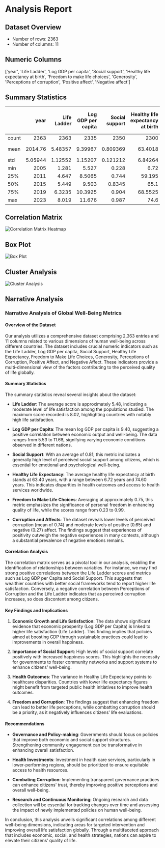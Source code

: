 
# Analysis Report

## Dataset Overview
- Number of rows: 2363
- Number of columns: 11

## Numeric Columns
['year', 'Life Ladder', 'Log GDP per capita', 'Social support', 'Healthy life expectancy at birth', 'Freedom to make life choices', 'Generosity', 'Perceptions of corruption', 'Positive affect', 'Negative affect']

## Summary Statistics
|       |       year |   Life Ladder |   Log GDP per capita |   Social support |   Healthy life expectancy at birth |   Freedom to make life choices |     Generosity |   Perceptions of corruption |   Positive affect |   Negative affect |
|:------|-----------:|--------------:|---------------------:|-----------------:|-----------------------------------:|-------------------------------:|---------------:|----------------------------:|------------------:|------------------:|
| count | 2363       |    2363       |           2335       |      2350        |                         2300       |                    2327        | 2282           |                 2238        |       2339        |      2347         |
| mean  | 2014.76    |       5.48357 |              9.39967 |         0.809369 |                           63.4018  |                       0.750282 |    9.77213e-05 |                    0.743971 |          0.651882 |         0.273151  |
| std   |    5.05944 |       1.12552 |              1.15207 |         0.121212 |                            6.84264 |                       0.139357 |    0.161388    |                    0.184865 |          0.10624  |         0.0871311 |
| min   | 2005       |       1.281   |              5.527   |         0.228    |                            6.72    |                       0.228    |   -0.34        |                    0.035    |          0.179    |         0.083     |
| 25%   | 2011       |       4.647   |              8.5065  |         0.744    |                           59.195   |                       0.661    |   -0.112       |                    0.687    |          0.572    |         0.209     |
| 50%   | 2015       |       5.449   |              9.503   |         0.8345   |                           65.1     |                       0.771    |   -0.022       |                    0.7985   |          0.663    |         0.262     |
| 75%   | 2019       |       6.3235  |             10.3925  |         0.904    |                           68.5525  |                       0.862    |    0.09375     |                    0.86775  |          0.737    |         0.326     |
| max   | 2023       |       8.019   |             11.676   |         0.987    |                           74.6     |                       0.985    |    0.7         |                    0.983    |          0.884    |         0.705     |

## Correlation Matrix
![Correlation Matrix Heatmap](correlation_heatmap.png)
## Box Plot
![Box Plot](boxplot.png)
## Cluster Analysis
![Cluster Analysis](cluster_analysis.png)

## Narrative Analysis
### Narrative Analysis of Global Well-Being Metrics

#### Overview of the Dataset
Our analysis utilizes a comprehensive dataset comprising 2,363 entries and 11 columns related to various dimensions of human well-being across different countries. The dataset includes crucial numeric indicators such as the Life Ladder, Log GDP per capita, Social Support, Healthy Life Expectancy, Freedom to Make Life Choices, Generosity, Perceptions of Corruption, Positive Affect, and Negative Affect. These indicators provide a multi-dimensional view of the factors contributing to the perceived quality of life globally.

#### Summary Statistics
The summary statistics reveal several insights about the dataset:

- **Life Ladder**: The average score is approximately 5.48, indicating a moderate level of life satisfaction among the populations studied. The maximum score recorded is 8.02, highlighting countries with notably high life satisfaction.
  
- **Log GDP per Capita**: The mean log GDP per capita is 9.40, suggesting a positive correlation between economic output and well-being. The data ranges from 5.53 to 11.68, signifying varying economic conditions observed in different nations.

- **Social Support**: With an average of 0.81, this metric indicates a generally high level of perceived social support among citizens, which is essential for emotional and psychological well-being.

- **Healthy Life Expectancy**: The average healthy life expectancy at birth stands at 63.40 years, with a range between 6.72 years and 74.60 years. This indicates disparities in health outcomes and access to health services worldwide.

- **Freedom to Make Life Choices**: Averaging at approximately 0.75, this metric emphasizes the significance of personal freedom in enhancing quality of life, while the scores range from 0.23 to 0.99.

- **Corruption and Affects**: The dataset reveals lower levels of perceived corruption (mean of 0.74) and moderate levels of positive (0.65) and negative (0.27) affect. The findings suggest that experiences of positivity outweigh the negative experiences in many contexts, although a substantial prevalence of negative emotions remains.

#### Correlation Analysis
The correlation matrix serves as a pivotal tool in our analysis, enabling the identification of relationships between variables. For instance, we may find strong positive correlations between the Life Ladder scores and metrics such as Log GDP per Capita and Social Support. This suggests that wealthier countries with better social frameworks tend to report higher life satisfaction. Conversely, a negative correlation between Perceptions of Corruption and the Life Ladder indicates that as perceived corruption increases, so does discontent among citizens.

#### Key Findings and Implications
1. **Economic Growth and Life Satisfaction**: The data shows significant evidence that economic prosperity (Log GDP per Capita) is linked to higher life satisfaction (Life Ladder). This finding implies that policies aimed at boosting GDP through sustainable practices could lead to improvements in overall happiness.

2. **Importance of Social Support**: High levels of social support correlate positively with increased happiness scores. This highlights the necessity for governments to foster community networks and support systems to enhance citizens’ well-being.

3. **Health Outcomes**: The variance in Healthy Life Expectancy points to healthcare disparities. Countries with lower life expectancy figures might benefit from targeted public health initiatives to improve health outcomes.

4. **Freedom and Corruption**: The findings suggest that enhancing freedom can lead to better life perceptions, while combatting corruption should be a priority, as it negatively influences citizens' life evaluations.

#### Recommendations
- **Governance and Policy-making**: Governments should focus on policies that improve both economic and social support structures. Strengthening community engagement can be transformative in enhancing overall satisfaction.

- **Health Investments**: Investment in health care services, particularly in lower-performing regions, should be prioritized to ensure equitable access to health resources.

- **Combating Corruption**: Implementing transparent governance practices can enhance citizens' trust, thereby improving positive perceptions and overall well-being.

- **Research and Continuous Monitoring**: Ongoing research and data collection will be essential for tracking changes over time and assessing the impact of newly implemented policies on human well-being.

In conclusion, this analysis unveils significant correlations among different well-being dimensions, indicating areas for targeted intervention and improving overall life satisfaction globally. Through a multifaceted approach that includes economic, social, and health strategies, nations can aspire to elevate their citizens’ quality of life.
